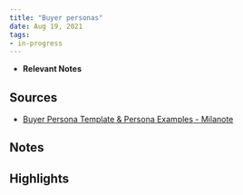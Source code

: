 ```yaml
---
title: "Buyer personas"
date: Aug 19, 2021
tags:
- in-progress
---
```


- **Relevant Notes**

## Sources
- [Buyer Persona Template & Persona Examples - Milanote](https://milanote.com/templates/marketing/buyer-persona)
## Notes

## Highlights